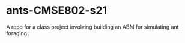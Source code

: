 # ants-CMSE802-s21
A repo for a class project involving building an ABM for simulating ant foraging. 
